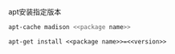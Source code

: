 
apt安装指定版本

```sh
apt-cache madison <<package name>>
```

```
apt-get install <<package name>>=<<version>>
```









































































































